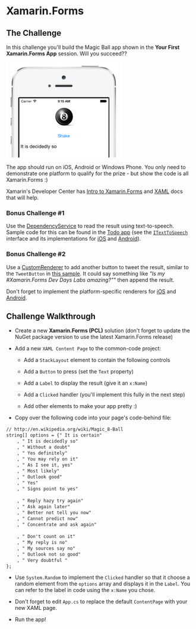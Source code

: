 # Xamarin.Forms

## The Challenge

In this challenge you'll build the Magic Ball app shown in the **Your First Xamarin.Forms App** session. Will you succeed??

![screenshot](Images/magic-ball_top_sml.png)


The app should run on iOS, Android or Windows Phone. You only need to demonstrate one platform to qualify for the prize - but show the code is all Xamarin.Forms :)

Xamarin's Developer Center has [Intro to Xamarin.Forms](http://developer.xamarin.com/guides/cross-platform/xamarin-forms/introduction-to-xamarin-forms/) and [XAML](http://developer.xamarin.com/guides/cross-platform/xamarin-forms/xaml-for-xamarin-forms/) docs that will help.

### Bonus Challenge #1

Use the [DependencyService](http://developer.xamarin.com/guides/cross-platform/xamarin-forms/dependency-service/) to read the result using text-to-speech. Sample code for this can be found in the [Todo app](https://github.com/xamarin/xamarin-forms-samples/tree/master/Todo/PCL) (see the [`ITextToSpeech`](https://github.com/xamarin/xamarin-forms-samples/blob/master/Todo/PCL/Todo/ITextToSpeech.cs) interface and its implementations for [iOS](https://github.com/xamarin/xamarin-forms-samples/blob/master/Todo/PCL/Todo.iOS/TextToSpeech_iOS.cs) and [Android](https://github.com/xamarin/xamarin-forms-samples/blob/master/Todo/PCL/Todo.Android/TextToSpeech_Android.cs)).

### Bonus Challenge #2

Use a [CustomRenderer](http://developer.xamarin.com/guides/cross-platform/xamarin-forms/custom-renderer/) to add another button to tweet the result, similar to the `TweetButton` in [this sample](https://github.com/conceptdev/xamarin-forms-samples/blob/master/Evolve13/Evolve13/Controls/TweetButton.cs). It could say something like *"Is my #Xamarin.Forms Dev Days Labs amazing?""* then append the result.

Don't forget to implement the platform-specific renderers for [iOS](https://github.com/conceptdev/xamarin-forms-samples/blob/master/Evolve13/Evolve13.iOS/TweetButtonRenderer.cs) and [Android](https://github.com/conceptdev/xamarin-forms-samples/blob/master/Evolve13/Evolve13.Android/TweetButtonRenderer.cs).

## Challenge Walkthrough

* Create a new **Xamarin.Forms (PCL)** solution (don't forget to update the NuGet package version to use the latest Xamarin.Forms release)

* Add a new `XAML Content Page` to the common-code project:

  - Add a `StackLayout` element to contain the following controls

  - Add a `Button` to press (set the `Text` property)
 
  - Add a `Label` to display the result (give it an `x:Name`)

  - Add a `Clicked` handler (you'll implement this fully in the next step)

  - Add other elements to make your app pretty :)

* Copy over the following code into your page's code-behind file:

```CSharp
// http://en.wikipedia.org/wiki/Magic_8-Ball
string[] options = {" It is certain"
	, " It is decidedly so"
	, " Without a doubt"
	, " Yes definitely"
	, " You may rely on it"
	, " As I see it, yes"
	, " Most likely"
	, " Outlook good"
	, " Yes"
	, " Signs point to yes"

	, " Reply hazy try again"
	, " Ask again later"
	, " Better not tell you now"
	, " Cannot predict now"
	, " Concentrate and ask again"

	, " Don't count on it"
	, " My reply is no"
	, " My sources say no"
	, " Outlook not so good"
	, " Very doubtful "
};
```
* Use `System.Random` to implement the `Clicked` handler so that it choose a random element from the `options` array and displays it in the `Label`. You can refer to the label in code using the `x:Name` you chose.

* Don't forget to edit `App.cs` to replace the default `ContentPage` with your new XAML page.

* Run the app!


